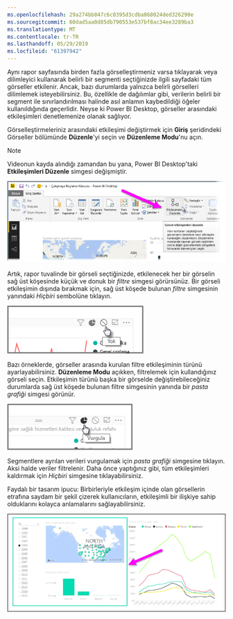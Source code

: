 ```yaml
---
ms.openlocfilehash: 29a274bb847c6c0395d3cdba868024ded326290e
ms.sourcegitcommit: 60dad5aa0d85db790553e537bf8ac34ee3289ba3
ms.translationtype: MT
ms.contentlocale: tr-TR
ms.lasthandoff: 05/29/2019
ms.locfileid: "61397942"
---
```

Aynı rapor sayfasında birden fazla görselleştirmeniz varsa tıklayarak veya dilimleyici kullanarak belirli bir segmenti seçtiğinizde ilgili sayfadaki tüm görseller etkilenir. Ancak, bazı durumlarda yalnızca belirli görselleri dilimlemek isteyebilirsiniz. Bu, özellikle de dağılımlar gibi, verilerin belirli bir segment ile sınırlandırılması halinde asıl anlamın kaybedildiği öğeler kullanıldığında geçerlidir. Neyse ki Power BI Desktop, görseller arasındaki etkileşimleri denetlemenize olanak sağlıyor.

Görselleştirmeleriniz arasındaki etkileşimi değiştirmek için **Giriş** şeridindeki Görseller bölümünde **Düzenle**'yi seçin ve **Düzenleme Modu**'nu açın.

>[!NOTE]
>Videonun kayda alındığı zamandan bu yana, Power BI Desktop'taki **Etkileşimleri Düzenle** simgesi değişmiştir.
> 
> 

![](media/3-11a-create-interaction-between-visualizations/3-11a_1.png)

Artık, rapor tuvalinde bir görseli seçtiğinizde, etkilenecek her bir görselin sağ üst köşesinde küçük ve donuk bir *filtre* simgesi görürsünüz. Bir görseli etkileşimin dışında bırakmak için, sağ üst köşede bulunan *filtre* simgesinin yanındaki *Hiçbiri* sembolüne tıklayın.

![](media/3-11a-create-interaction-between-visualizations/3-11a_2.png)

Bazı örneklerde, görseller arasında kurulan filtre etkileşiminin türünü ayarlayabilirsiniz. **Düzenleme Modu** açıkken, filtrelemek için kullandığınız görseli seçin. Etkileşimin türünü başka bir görselde değiştirebileceğiniz durumlarda sağ üst köşede bulunan filtre simgesinin yanında bir *pasta grafiği* simgesi görünür.

![](media/3-11a-create-interaction-between-visualizations/3-11a_3.png)

Segmentlere ayrılan verileri vurgulamak için *pasta grafiği* simgesine tıklayın. Aksi halde veriler filtrelenir. Daha önce yaptığınız gibi, tüm etkileşimleri kaldırmak için *Hiçbiri* simgesine tıklayabilirsiniz.

Faydalı bir tasarım ipucu: Birbirleriyle etkileşim içinde olan görsellerin etrafına saydam bir şekil çizerek kullanıcıların, etkileşimli bir ilişkiye sahip olduklarını kolayca anlamalarını sağlayabilirsiniz.

![](media/3-11a-create-interaction-between-visualizations/3-11a_4.png)

